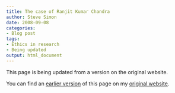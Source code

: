 ```yaml
---
title: The case of Ranjit Kumar Chandra
author: Steve Simon
date: 2008-09-08
categories:
- Blog post
tags:
- Ethics in research
- Being updated
output: html_document
---
```


This page is being updated from a version on the original website.

<!---More--->


You can find an [earlier version][sim1] of this page on my [original website][sim2].

[sim1]: http://www.pmean.com/08/ChandraCasestudy.html
[sim2]: http://www.pmean.com/original_site.html
